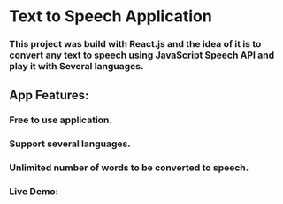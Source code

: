 # Text to Speech Application 

### This project was build with React.js and the idea of it is to convert any text to speech using JavaScript Speech API and play it with Several languages.

## App Features:

### Free to use application.
### Support several languages.
### Unlimited number of words to be converted to speech.

### Live Demo: 
